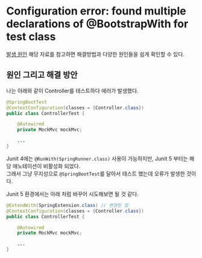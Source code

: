 # Configuration error: found multiple declarations of @BootstrapWith for test class

[발생 원인](https://bit.ly/35sy1oa) 해당 자료를 참고하면 해결방법과 다양한 원인들을 쉽게 확인할 수 있다.

## 원인 그리고 해결 방안

나는 아래와 같이 Controller를 테스트하다 에러가 발생했다.
```java
@SpringBootTest
@ContextConfiguration(classes = {Controller.class})
public class ControllerTest {

    @Autowired
    private MockMvc mockMvc;

    ...
}
```


Junit 4에는 `@RunWith(SpringRunner.class)` 사용이 가능하지만, Junit 5 부터는 해당 애노테이션이 비활성화 되었다.  
그래서 그냥 무지성으로 `@SpringBootTest`를 달아서 테스트 했는데 오류가 발생한 것이다.

Junit 5 환경에서는 아래 처럼 바꾸어 시도해보면 될 것 같다.

```java
@ExtendWith(SpringExtension.class) // 변경된 점
@ContextConfiguration(classes = {Controller.class})
public class ControllerTest {

    @Autowired
    private MockMvc mockMvc;

    ...
}
```